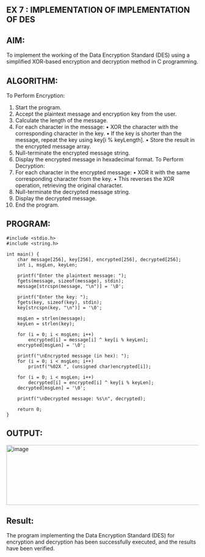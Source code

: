 ## EX 7 : IMPLEMENTATION OF IMPLEMENTATION OF DES

## AIM:

To implement the working of the Data Encryption Standard (DES) using a simplified XOR-based encryption and decryption method in C programming.

## ALGORITHM:
To Perform Encryption:
1.	Start the program.
2.	Accept the plaintext message and encryption key from the user.
3.	Calculate the length of the message.
4.	For each character in the message:
•	XOR the character with the corresponding character in the key.
•	If the key is shorter than the message, repeat the key using key[i % keyLength].
•	Store the result in the encrypted message array.
5.	Null-terminate the encrypted message string.
6.	Display the encrypted message in hexadecimal format.
To Perform Decryption:
7.	For each character in the encrypted message:
•	XOR it with the same corresponding character from the key.
•	This reverses the XOR operation, retrieving the original character.
8.	Null-terminate the decrypted message string.
9.	Display the decrypted message.
10.	End the program.


## PROGRAM:
```
#include <stdio.h>
#include <string.h>

int main() {
    char message[256], key[256], encrypted[256], decrypted[256];
    int i, msgLen, keyLen;

    printf("Enter the plaintext message: ");
    fgets(message, sizeof(message), stdin);
    message[strcspn(message, "\n")] = '\0';

    printf("Enter the key: ");
    fgets(key, sizeof(key), stdin);
    key[strcspn(key, "\n")] = '\0';

    msgLen = strlen(message);
    keyLen = strlen(key);

    for (i = 0; i < msgLen; i++)
        encrypted[i] = message[i] ^ key[i % keyLen];
    encrypted[msgLen] = '\0';

    printf("\nEncrypted message (in hex): ");
    for (i = 0; i < msgLen; i++)
        printf("%02X ", (unsigned char)encrypted[i]);

    for (i = 0; i < msgLen; i++)
        decrypted[i] = encrypted[i] ^ key[i % keyLen];
    decrypted[msgLen] = '\0';

    printf("\nDecrypted message: %s\n", decrypted);

    return 0;
}
```
## OUTPUT:

<img width="778" height="157" alt="image" src="https://github.com/user-attachments/assets/f2caab71-1f77-4e24-b45d-ce6f6cf8db0c" />


## Result:
The program implementing the Data Encryption Standard (DES) for encryption and decryption	has	been	successfully	executed,	and	the	results	have	been	verified.
